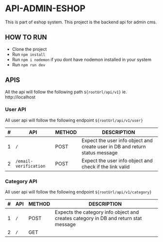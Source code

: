 # API-ADMIN-ESHOP

This is part of eshop system. This project is the backend api for admin cms.

## HOW TO RUN

- Clone the project
- Run `npm install`
- Run `npm i nodemon` if you dont have nodemon installed in your system
- Run `npm run dev`

## APIS

All the api will follow the following path `${rootUrl/api/v1}` ie. http://localhost

### User API

All user api will follow the following endpoint `${rootUrl/api/v1/user}`

| #   | API                   | METHOD | DESCRIPTION                                                                 |
| --- | --------------------- | ------ | --------------------------------------------------------------------------- |
| 1   | `/`                   | POST   | Expect the user info object and create user in DB and return status message |
| 2   | `/email-verification` | POST   | Expect the user info object and check if the link valid                     |

### Category API

All user api will follow the following endpoint `${rootUrl/api/v1/category}`

| #   | API | METHOD | DESCRIPTION                                                                         |
| --- | --- | ------ | ----------------------------------------------------------------------------------- |
| 1   | `/` | POST   | Expects the category info object and creates category in DB and return stat message |
| 2   | `/` | GET    |                                                                                     |

